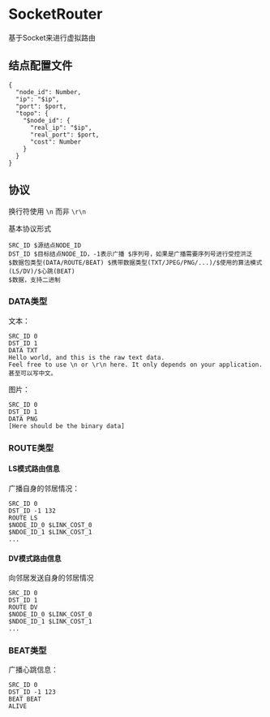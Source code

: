 # SocketRouter

基于Socket来进行虚拟路由

## 结点配置文件

```plain
{
  "node_id": Number,
  "ip": "$ip",
  "port": $port,
  "topo": {
    "$node_id": {
      "real_ip": "$ip",
      "real_port": $port,
      "cost": Number
    }
  }
}
```

## 协议

换行符使用 `\n` 而非 `\r\n`

基本协议形式

```plain
SRC_ID $源结点NODE_ID
DST_ID $目标结点NODE_ID，-1表示广播 $序列号，如果是广播需要序列号进行受控洪泛
$数据包类型(DATA/ROUTE/BEAT) $携带数据类型(TXT/JPEG/PNG/...)/$使用的算法模式(LS/DV)/$心跳(BEAT)
$数据，支持二进制
```

### DATA类型

文本：
```plain
SRC_ID 0
DST_ID 1
DATA TXT
Hello world, and this is the raw text data.
Feel free to use \n or \r\n here. It only depends on your application.
甚至可以写中文。
```

图片：
```plain
SRC_ID 0
DST_ID 1
DATA PNG
[Here should be the binary data]
```

### ROUTE类型

#### LS模式路由信息

广播自身的邻居情况：
```plain
SRC_ID 0
DST_ID -1 132
ROUTE LS
$NODE_ID_0 $LINK_COST_0
$NDOE_ID_1 $LINK_COST_1
...
```

#### DV模式路由信息

向邻居发送自身的邻居情况
```plain
SRC_ID 0
DST_ID 1
ROUTE DV
$NODE_ID_0 $LINK_COST_0
$NDOE_ID_1 $LINK_COST_1
...
```

### BEAT类型

广播心跳信息：
```plain
SRC_ID 0
DST_ID -1 123
BEAT BEAT
ALIVE
```